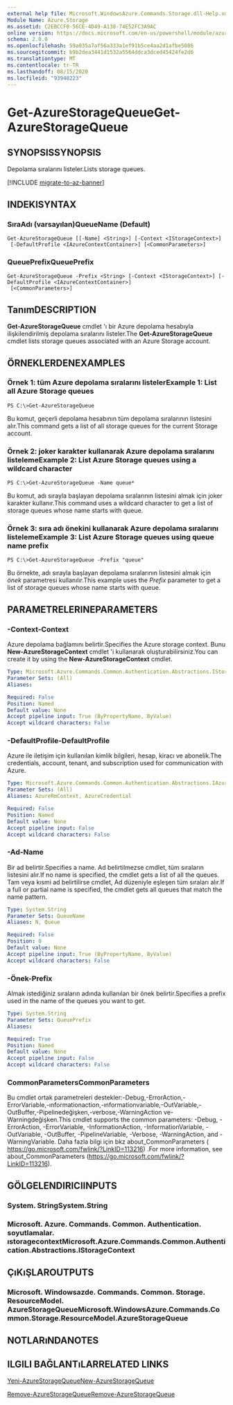 ```yaml
---
external help file: Microsoft.WindowsAzure.Commands.Storage.dll-Help.xml
Module Name: Azure.Storage
ms.assetid: C2EBCCF0-56CE-4D49-A138-74E52FC3A9AC
online version: https://docs.microsoft.com/en-us/powershell/module/azure.storage/get-azurestoragequeue
schema: 2.0.0
ms.openlocfilehash: 59a035a7af56a333a1ef91b5ce4aa2d1afbe5086
ms.sourcegitcommit: b9b2dea3441d1532a5564ddca3dced45424fe2d6
ms.translationtype: MT
ms.contentlocale: tr-TR
ms.lasthandoff: 08/15/2020
ms.locfileid: "93940223"
---
```

# <span data-ttu-id="b0a94-101">Get-AzureStorageQueue</span><span class="sxs-lookup"><span data-stu-id="b0a94-101">Get-AzureStorageQueue</span></span>

## <span data-ttu-id="b0a94-102">SYNOPSIS</span><span class="sxs-lookup"><span data-stu-id="b0a94-102">SYNOPSIS</span></span>
<span data-ttu-id="b0a94-103">Depolama sıralarını listeler.</span><span class="sxs-lookup"><span data-stu-id="b0a94-103">Lists storage queues.</span></span>

[!INCLUDE [migrate-to-az-banner](../../includes/migrate-to-az-banner.md)]

## <span data-ttu-id="b0a94-104">INDEKI</span><span class="sxs-lookup"><span data-stu-id="b0a94-104">SYNTAX</span></span>

### <span data-ttu-id="b0a94-105">SıraAdı (varsayılan)</span><span class="sxs-lookup"><span data-stu-id="b0a94-105">QueueName (Default)</span></span>
```
Get-AzureStorageQueue [[-Name] <String>] [-Context <IStorageContext>]
 [-DefaultProfile <IAzureContextContainer>] [<CommonParameters>]
```

### <span data-ttu-id="b0a94-106">QueuePrefix</span><span class="sxs-lookup"><span data-stu-id="b0a94-106">QueuePrefix</span></span>
```
Get-AzureStorageQueue -Prefix <String> [-Context <IStorageContext>] [-DefaultProfile <IAzureContextContainer>]
 [<CommonParameters>]
```

## <span data-ttu-id="b0a94-107">Tanım</span><span class="sxs-lookup"><span data-stu-id="b0a94-107">DESCRIPTION</span></span>
<span data-ttu-id="b0a94-108">**Get-AzureStorageQueue** cmdlet 'ı bir Azure depolama hesabıyla ilişkilendirilmiş depolama sıralarını listeler.</span><span class="sxs-lookup"><span data-stu-id="b0a94-108">The **Get-AzureStorageQueue** cmdlet lists storage queues associated with an Azure Storage account.</span></span>

## <span data-ttu-id="b0a94-109">ÖRNEKLERDEN</span><span class="sxs-lookup"><span data-stu-id="b0a94-109">EXAMPLES</span></span>

### <span data-ttu-id="b0a94-110">Örnek 1: tüm Azure depolama sıralarını listeler</span><span class="sxs-lookup"><span data-stu-id="b0a94-110">Example 1: List all Azure Storage queues</span></span>
```
PS C:\>Get-AzureStorageQueue
```

<span data-ttu-id="b0a94-111">Bu komut, geçerli depolama hesabının tüm depolama sıralarının listesini alır.</span><span class="sxs-lookup"><span data-stu-id="b0a94-111">This command gets a list of all storage queues for the current Storage account.</span></span>

### <span data-ttu-id="b0a94-112">Örnek 2: joker karakter kullanarak Azure depolama sıralarını listeleme</span><span class="sxs-lookup"><span data-stu-id="b0a94-112">Example 2: List Azure Storage queues using a wildcard character</span></span>
```
PS C:\>Get-AzureStorageQueue -Name queue*
```

<span data-ttu-id="b0a94-113">Bu komut, adı sırayla başlayan depolama sıralarının listesini almak için joker karakter kullanır.</span><span class="sxs-lookup"><span data-stu-id="b0a94-113">This command uses a wildcard character to get a list of storage queues whose name starts with queue.</span></span>

### <span data-ttu-id="b0a94-114">Örnek 3: sıra adı önekini kullanarak Azure depolama sıralarını listeleme</span><span class="sxs-lookup"><span data-stu-id="b0a94-114">Example 3: List Azure Storage queues using queue name prefix</span></span>
```
PS C:\>Get-AzureStorageQueue -Prefix "queue"
```

<span data-ttu-id="b0a94-115">Bu örnekte, adı sırayla başlayan depolama sıralarının listesini almak için *önek* parametresi kullanılır.</span><span class="sxs-lookup"><span data-stu-id="b0a94-115">This example uses the *Prefix* parameter to get a list of storage queues whose name starts with queue.</span></span>

## <span data-ttu-id="b0a94-116">PARAMETRELERINE</span><span class="sxs-lookup"><span data-stu-id="b0a94-116">PARAMETERS</span></span>

### <span data-ttu-id="b0a94-117">-Context</span><span class="sxs-lookup"><span data-stu-id="b0a94-117">-Context</span></span>
<span data-ttu-id="b0a94-118">Azure depolama bağlamını belirtir.</span><span class="sxs-lookup"><span data-stu-id="b0a94-118">Specifies the Azure storage context.</span></span>
<span data-ttu-id="b0a94-119">Bunu **New-AzureStorageContext** cmdlet 'i kullanarak oluşturabilirsiniz.</span><span class="sxs-lookup"><span data-stu-id="b0a94-119">You can create it by using the **New-AzureStorageContext** cmdlet.</span></span>

```yaml
Type: Microsoft.Azure.Commands.Common.Authentication.Abstractions.IStorageContext
Parameter Sets: (All)
Aliases:

Required: False
Position: Named
Default value: None
Accept pipeline input: True (ByPropertyName, ByValue)
Accept wildcard characters: False
```

### <span data-ttu-id="b0a94-120">-DefaultProfile</span><span class="sxs-lookup"><span data-stu-id="b0a94-120">-DefaultProfile</span></span>
<span data-ttu-id="b0a94-121">Azure ile iletişim için kullanılan kimlik bilgileri, hesap, kiracı ve abonelik.</span><span class="sxs-lookup"><span data-stu-id="b0a94-121">The credentials, account, tenant, and subscription used for communication with Azure.</span></span>

```yaml
Type: Microsoft.Azure.Commands.Common.Authentication.Abstractions.IAzureContextContainer
Parameter Sets: (All)
Aliases: AzureRmContext, AzureCredential

Required: False
Position: Named
Default value: None
Accept pipeline input: False
Accept wildcard characters: False
```

### <span data-ttu-id="b0a94-122">-Ad</span><span class="sxs-lookup"><span data-stu-id="b0a94-122">-Name</span></span>
<span data-ttu-id="b0a94-123">Bir ad belirtir.</span><span class="sxs-lookup"><span data-stu-id="b0a94-123">Specifies a name.</span></span>
<span data-ttu-id="b0a94-124">Ad belirtilmezse cmdlet, tüm sıraların listesini alır.</span><span class="sxs-lookup"><span data-stu-id="b0a94-124">If no name is specified, the cmdlet gets a list of all the queues.</span></span>
<span data-ttu-id="b0a94-125">Tam veya kısmi ad belirtilirse cmdlet, Ad düzeniyle eşleşen tüm sıraları alır.</span><span class="sxs-lookup"><span data-stu-id="b0a94-125">If a full or partial name is specified, the cmdlet gets all queues that match the name pattern.</span></span>

```yaml
Type: System.String
Parameter Sets: QueueName
Aliases: N, Queue

Required: False
Position: 0
Default value: None
Accept pipeline input: True (ByPropertyName, ByValue)
Accept wildcard characters: False
```

### <span data-ttu-id="b0a94-126">-Önek</span><span class="sxs-lookup"><span data-stu-id="b0a94-126">-Prefix</span></span>
<span data-ttu-id="b0a94-127">Almak istediğiniz sıraların adında kullanılan bir önek belirtir.</span><span class="sxs-lookup"><span data-stu-id="b0a94-127">Specifies a prefix used in the name of the queues you want to get.</span></span>

```yaml
Type: System.String
Parameter Sets: QueuePrefix
Aliases:

Required: True
Position: Named
Default value: None
Accept pipeline input: False
Accept wildcard characters: False
```

### <span data-ttu-id="b0a94-128">CommonParameters</span><span class="sxs-lookup"><span data-stu-id="b0a94-128">CommonParameters</span></span>
<span data-ttu-id="b0a94-129">Bu cmdlet ortak parametreleri destekler:-Debug,-ErrorAction,-ErrorVariable,-ınformationaction,-ınformationvariable,-OutVariable,-OutBuffer,-Pipelinedeğişken,-verbose,-WarningAction ve-Warningdeğişken.</span><span class="sxs-lookup"><span data-stu-id="b0a94-129">This cmdlet supports the common parameters: -Debug, -ErrorAction, -ErrorVariable, -InformationAction, -InformationVariable, -OutVariable, -OutBuffer, -PipelineVariable, -Verbose, -WarningAction, and -WarningVariable.</span></span> <span data-ttu-id="b0a94-130">Daha fazla bilgi için bkz about_CommonParameters ( https://go.microsoft.com/fwlink/?LinkID=113216) .</span><span class="sxs-lookup"><span data-stu-id="b0a94-130">For more information, see about_CommonParameters (https://go.microsoft.com/fwlink/?LinkID=113216).</span></span>

## <span data-ttu-id="b0a94-131">GÖLGELENDIRICI</span><span class="sxs-lookup"><span data-stu-id="b0a94-131">INPUTS</span></span>

### <span data-ttu-id="b0a94-132">System. String</span><span class="sxs-lookup"><span data-stu-id="b0a94-132">System.String</span></span>

### <span data-ttu-id="b0a94-133">Microsoft. Azure. Commands. Common. Authentication. soyutlamalar. ıstoragecontext</span><span class="sxs-lookup"><span data-stu-id="b0a94-133">Microsoft.Azure.Commands.Common.Authentication.Abstractions.IStorageContext</span></span>

## <span data-ttu-id="b0a94-134">ÇıKıŞLAR</span><span class="sxs-lookup"><span data-stu-id="b0a94-134">OUTPUTS</span></span>

### <span data-ttu-id="b0a94-135">Microsoft. Windowsazde. Commands. Common. Storage. ResourceModel. AzureStorageQueue</span><span class="sxs-lookup"><span data-stu-id="b0a94-135">Microsoft.WindowsAzure.Commands.Common.Storage.ResourceModel.AzureStorageQueue</span></span>

## <span data-ttu-id="b0a94-136">NOTLARıNDA</span><span class="sxs-lookup"><span data-stu-id="b0a94-136">NOTES</span></span>

## <span data-ttu-id="b0a94-137">ILGILI BAĞLANTıLAR</span><span class="sxs-lookup"><span data-stu-id="b0a94-137">RELATED LINKS</span></span>

[<span data-ttu-id="b0a94-138">Yeni-AzureStorageQueue</span><span class="sxs-lookup"><span data-stu-id="b0a94-138">New-AzureStorageQueue</span></span>](./New-AzureStorageQueue.md)

[<span data-ttu-id="b0a94-139">Remove-AzureStorageQueue</span><span class="sxs-lookup"><span data-stu-id="b0a94-139">Remove-AzureStorageQueue</span></span>](./Remove-AzureStorageQueue.md)


